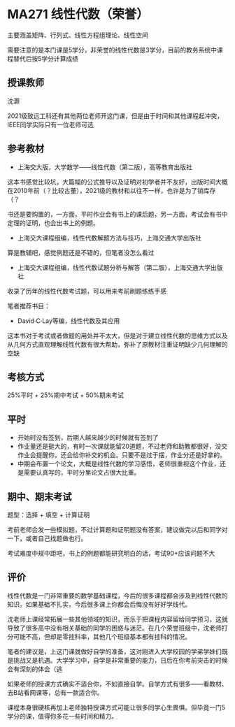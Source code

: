 
# MA271 线性代数（荣誉）
主要涵盖矩阵、行列式、线性方程组理论、线性空间

需要注意的是本门课是5学分，非荣誉的线性代数是3学分，目前的教务系统中课程替代后按5学分计算成绩

## 授课教师
沈灏

2021级致远工科还有其他两位老师开这门课，但是由于时间和其他课程起冲突，IEEE同学实际只有一位老师可选
## 参考教材
* 上海交大版，大学数学——线性代数（第二版），高等教育出版社

这本书感觉比较坑，大篇幅的公式推导以及证明对初学者并不友好，出版时间大概在2010年前（？比较古董），2021级的教材和以往不一样，也许是为了销库存（？

书还是要购置的，一方面，平时作业会有书上的课后题，另一方面，考试会有书中定理的证明，也会出书上的例题。




* 上海交大课程组编，线性代数解题方法与技巧，上海交通大学出版社

算是教辅吧，感觉例题还是不错的，但笔者没怎么看过

* 上海交大课程组编，线性代数试题分析与解答（第二版），上海交通大学出版社

收录了历年的线性代数考试题，可以用来考前刷题练练手感

笔者推荐书目：
* David·C·Lay等编，线性代数及其应用

这本书对于考试或者做题的用处并不太大，但是对于建立线性代数的思维方式以及从几何方式直观理解线性代数有很大帮助，弥补了原教材注重证明缺少几何理解的空缺
## 考核方式
25%平时 + 25%期中考试 + 50%期末考试

## 平时
* 开始时没有签到，后期人越来越少的时候就有签到了
* 作业量还是挺大的，有时一次课就能留20道题，不过老师和助教都很好，没交作业会提醒你，还会给你补交的机会。只要不是过于摆，作业分还是好拿的。
* 中期会布置一个论文，大概是线性代数的学习感悟，老师很重视这个作业，还是需要认真写的，平时分里论文占很大比重。

## 期中、期末考试
题型：选择 + 填空 + 计算证明

考前老师会发一些模拟题，不过计算题和证明题没有答案，建议做完以后和同学对一下，或者自己找题做也行。

考试难度中规中距吧，书上的例题都能研究明白的话，考试90+应该问题不大

## 评价
线性代数是一门非常重要的数学基础课程，今后的很多课程都会涉及到线性代数的知识。如果基础不扎实，今后很多课上你都会后悔没有好好学线代。

沈老师上课经常拓展一些其他领域的知识，而乐于把课程内容留给同学预习，这就导致了很多高中没有相关基础的同学的困惑与迷茫。在几个荣誉班级中，沈老师打分可能不高，但却是零挂科率，其他几个班级基本都有挂科的情况。

笔者的建议是，上这门课就做好自学的准备，这对刚进入大学校园的学弟学妹们既是挑战又是机遇。大学学习中，自学是非常重要的能力，日后在你考前突击的时候会有深刻的体会（逃

如果老师的授课方式确实不适合你，不如直接自学。自学方式有很多——看教材、去B站看网课等，总有一款适合你。



课程本身很硬核再加上老师独特授课方式可能让很多同学心生畏惧。但毕竟一门5学分的课，值得你多花一些时间和精力。